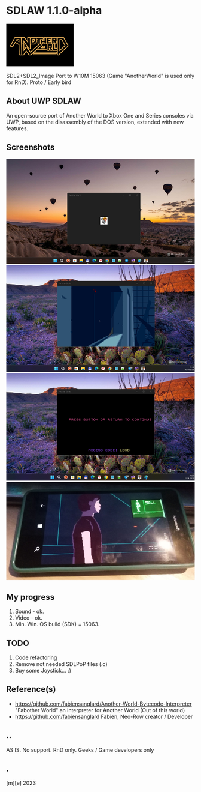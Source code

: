 # SDLAW 1.1.0-alpha

![](Images/logo.png)

SDL2+SDL2_Image Port to W10M 15063 (Game "AnotherWorld" is used only for RnD). Proto / Early bird 

## About UWP SDLAW
An open-source port of Another World to Xbox One and Series consoles via UWP, based on the disassembly of the DOS version, extended with new features.

## Screenshots
![](Images/shot1.png)
![](Images/shot2.png)
![](Images/shot3.png)
![](Images/shot4.png)

## My progress
1. Sound - ok.
2. Video - ok.
3. Min. Win. OS build (SDK) = 15063.

## TODO
1. Code refactoring
2. Remove not needed SDLPoP files (.c)
3. Buy some Joystick... :)

## Reference(s)
- https://github.com/fabiensanglard/Another-World-Bytecode-Interpreter "Fabother World" an interpreter for Another World (Out of this world)
- https://github.com/fabiensanglard Fabien, Neo-Row creator / Developer

## ..
AS IS. No support. RnD only. Geeks / Game developers only 

## .
[m][e] 2023

